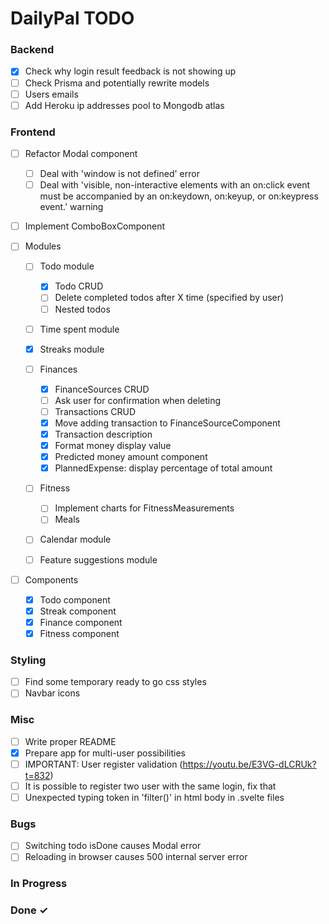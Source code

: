 # DailyPal TODO

### Backend

- [X] Check why login result feedback is not showing up  
- [ ] Check Prisma and potentially rewrite models  
- [ ] Users emails
- [ ] Add Heroku ip addresses pool to Mongodb atlas

### Frontend
- [ ] Refactor Modal component
  - [ ] Deal with 'window is not defined' error
  - [ ] Deal with 'visible, non-interactive elements with an on:click event must be accompanied by an on:keydown, on:keyup, or on:keypress event.' warning  

- [ ] Implement ComboBoxComponent  

- [ ] Modules  

  - [ ] Todo module  
    - [X] Todo CRUD  
    - [ ] Delete completed todos after X time (specified by user)  
    - [ ] Nested todos  

  - [ ] Time spent module  

  - [X] Streaks module

  - [ ] Finances  
    - [X] FinanceSources CRUD  
    - [ ] Ask user for confirmation when deleting  
    - [ ] Transactions CRUD  
    - [X] Move adding transaction to FinanceSourceComponent
    - [X] Transaction description
    - [X] Format money display value
    - [X] Predicted money amount component
    - [X] PlannedExpense: display percentage of total amount

  - [ ] Fitness  
    - [ ] Implement charts for FitnessMeasurements
    - [ ] Meals  

  - [ ]  Calendar module  
  - [ ]  Feature suggestions module    

- [ ] Components  
  - [X] Todo component  
  - [X] Streak component  
  - [X] Finance component  
  - [X] Fitness component  

### Styling

- [ ] Find some temporary ready to go css styles
- [ ] Navbar icons

### Misc

- [ ] Write proper README
- [X] Prepare app for multi-user possibilities
- [ ] IMPORTANT: User register validation (https://youtu.be/E3VG-dLCRUk?t=832)
- [ ] It is possible to register two user with the same login, fix that
- [ ] Unexpected typing token in 'filter()' in html body in .svelte files

### Bugs
- [ ] Switching todo isDone causes Modal error  
- [ ] Reloading in browser causes 500 internal server error  

### In Progress



### Done ✓

